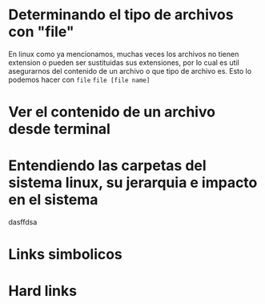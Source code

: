 # Determinando el tipo de archivos con "file"

En linux como ya mencionamos, muchas veces los archivos no tienen extension o pueden ser sustituidas sus extensiones, por lo cual es util asegurarnos del contenido de un archivo o que tipo de archivo es. Esto lo podemos hacer con `file`
`file [file name]`


# Ver el contenido de un archivo desde terminal 

# Entendiendo las carpetas del sistema linux, su jerarquia e impacto en el sistema
dasffdsa

# Links simbolicos

# Hard links

